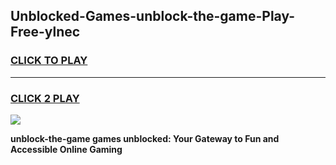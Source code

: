 
## Unblocked-Games-unblock-the-game-Play-Free-ylnec
<h3>
<a href="https://premium76.site?title=unblock-the-game&ref=23A">CLICK TO PLAY</a></h3>
<hr>

<h3>
<a href="https://premium76.site?title=unblock-the-game&ref=23A">CLICK 2 PLAY</a>
  
</h3>

<a href="https://premium76.site?title=unblock-the-game&ref=23A"><img src="https://clearcache.store/games.png"></a>


**unblock-the-game games unblocked: Your Gateway to Fun and Accessible Online Gaming**
